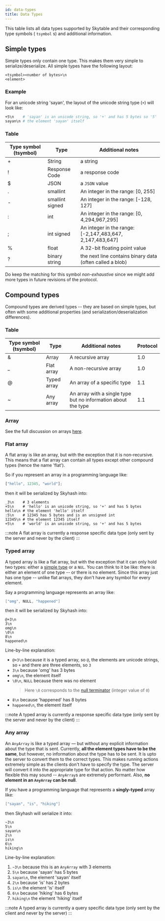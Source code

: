 ```yaml
---
id: data-types
title: Data Types
---
```


This table lists all data types supported by Skytable and their corresponding
type symbols ( `tsymbol` s) and additional information.

## Simple types

Simple types only contain one type. This makes them very simple to serialize/deserialize. All simple types have the
following layout:

```
<tsymbol><number of bytes>\n
<element>
```

### Example

For an unicode string 'sayan', the layout of the unicode string type (`+`) will look like:

```sh
+5\n    # 'sayan' is an unicode string, so '+' and has 5 bytes so '5'
sayan\n # the element 'sayan' itself
```

### Table

| Type symbol (tsymbol) | Type            | Additional notes                                         |
| --------------------- | --------------- | -------------------------------------------------------- |
| +                     | String          | a string                                                 |
| !                     | Response Code   | a response code                                          |
| $                     | JSON            | a `JSON` value                                           |
| .                     | smallint        | An integer in the range: [0, 255]                        |
| -                     | smallint signed | An integer in the range: [-128, 127]                     |
| :                     | int             | An integer in the range: [0, 4,294,967,295]              |
| ;                     | int signed      | An integer in the range: [-2,147,483,647, 2,147,483,647] |
| %                     | float           | A 32-bit floating point value                            |
| ?                     | binary string   | the next line contains binary data (often called a blob) |

Do keep the matching for this symbol _non-exhaustive_ since we might add more types in future revisions of the protocol.

## Compound types

Compound types are derived types -- they are based on simple types, but often with
some additional properties (and serialization/deserialization differences).

### Table

| Type symbol (tsymbol) | Type        | Additional notes                                              | Protocol |
| --------------------- | ----------- | ------------------------------------------------------------- | -------- |
| &                     | Array       | A recursive array                                             | 1.0      |
| \_                    | Flat array  | A non-recursive array                                         | 1.0      |
| @                     | Typed array | An array of a specific type                                   | 1.1      |
| ~                     | Any array   | An array with a single type but no information about the type | 1.1      |

### Array

See the full discussion on arrays [here](skyhash#arrays-).

### Flat array

A flat array is like an array, but with the exception that it is non-recursive. This
means that a flat array can contain all types except other compound types (hence the
name 'flat').

So if you represent an array in a programming language like:

```js
["hello", 12345, "world"];
```

then it will be serialized by Skyhash into:

```
_3\n    # 3 elements
+5\n    # 'hello' is an unicode string, so '+' and has 5 bytes
hello\n # the element 'hello' itself
:5\n    # 12345 has 5 bytes and is an unsigned int
12345\n # the element 12345 itself
+5\n    # 'world' is an unicode string, so '+' and has 5 bytes
```

:::note
A flat array is currently a response specific data type (only sent by the server and never by the client)
:::

### Typed array

A typed array is like a flat array, but with the exception that it can only hold
two types: either a [simple type](#simple-types) or a `NUL`. You can think to it
be like: there is either an element of one type -- or there is no element. Since
this array just has one type -- unlike flat arrays, they don't have any tsymbol
for every element.

Say a programming language represents an array like:

```cpp
["omg", NULL, "happened"]
```

then it will be serialized by Skyhash into:

```
@+3\n
3\n
omg\n
\0\n
8\n
happened\n
```

Line-by-line explanation:

- `@+3\n` because it is a typed array, so `@`, the elements are unicode strings, so `+`
  and there are three elements, so `3`
- `3\n` because 'omg' has 3 bytes
- `omg\n`, the element itself
- `\0\n`, `NULL` because there was no element
  > Here `\0` corresponds to the [null terminator](https://en.wikipedia.org/wiki/Null_character) (integer value of `0`)
- `8\n` because 'happened' has 8 bytes
- `happened\n`, the element itself

:::note
A typed array is currently a response specific data type (only sent by the server and never by the client)
:::

### Any array

An `AnyArray` is like a typed array &mdash; but without any explicit information about the type that is sent. Currently,
**all the element types have to be the same**, but however, no information about the type has to be sent. It is upto
the server to convert them to the correct types. This makes running actions extremely simple as the clients don't have
to specify the type. The server will convert it into the appropriate type for that action. No matter how flexible this
may sound -- `AnyArray`s are extremely performant. Also, **no element in an `AnyArray` can be null**.

If you have a programming language that represents a **singly-typed** array like:

```cpp
["sayan", "is", "hiking"]
```

then Skyhash will serialize it into:

```
~3\n
5\n
sayan\n
2\n
is\n
6\n
hiking\n
```

Line-by-line explanation:

1. `~3\n` because this is an `AnyArray` with 3 elements
2. `5\n` because 'sayan' has 5 bytes
3. `sayan\n`, the element 'sayan' itself
4. `2\n` because 'is' has 2 bytes
5. `is\n` the element 'is' itself
6. `6\n` because 'hiking' has 6 bytes
7. `hiking\n` the element 'hiking' itself

:::note
A typed array is currently a query specific data type (only sent by the client and never by the server)
:::
